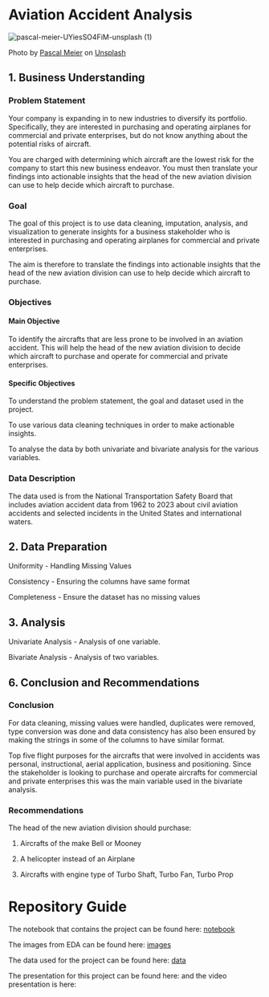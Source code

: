 # Aviation Accident Analysis

![pascal-meier-UYiesSO4FiM-unsplash (1)](https://github.com/Voste2024/Aviation-Accident-Analysis/assets/170268676/c41d2127-f486-4e81-a46a-a9cd980517d7)

Photo by <a href="https://unsplash.com/@zhpix?utm_content=creditCopyText&utm_medium=referral&utm_source=unsplash">Pascal Meier</a> on <a href="https://unsplash.com/photos/white-biplane-UYiesSO4FiM?utm_content=creditCopyText&utm_medium=referral&utm_source=unsplash">Unsplash</a>

## 1.  Business Understanding

### Problem Statement

Your company is expanding in to new industries to diversify its portfolio. Specifically, they are interested in purchasing and operating airplanes for commercial and private enterprises, but do not know anything about the potential risks of aircraft.

You are charged with determining which aircraft are the lowest risk for the company to start this new business endeavor. You must then translate your findings into actionable insights that the head of the new aviation division can use to help decide which aircraft to purchase.


### Goal

The goal of this project is to use data cleaning, imputation, analysis, and visualization to generate insights for a business stakeholder who is interested in purchasing and operating airplanes for commercial and private enterprises.

The aim is therefore to translate the findings into actionable insights that the head of the new aviation division can use to help decide which aircraft to purchase.

### Objectives

#### Main Objective

To identify the aircrafts that are less prone to be involved in an aviation accident. This will help the head of the new aviation division to decide which aircraft to purchase and operate for commercial and private enterprises.

#### Specific Objectives

To understand the problem statement, the goal and dataset used in the project.

To use various data cleaning techniques in order to make actionable insights.

To analyse the data by both univariate and bivariate analysis for the various variables.

### Data Description

The data used is from the National Transportation Safety Board that includes aviation accident data from 1962 to 2023 about civil aviation accidents and selected incidents in the United States and international waters.
 
## 2. Data Preparation

Uniformity - Handling Missing Values

Consistency - Ensuring the columns have same format

Completeness - Ensure the dataset has no missing values


## 3. Analysis

Univariate Analysis - Analysis of one variable.

Bivariate Analysis - Analysis of two variables.

 
## 6. Conclusion and Recommendations

### Conclusion

For data cleaning, missing values were handled, duplicates were removed, type conversion was done and data consistency has also been ensured by making the strings in some of the columns to have similar format.

Top five flight purposes for the aircrafts that were involved in accidents was personal, instructional, aerial application, business and positioning. Since the stakeholder is looking to purchase and operate aircrafts for commercial and private enterprises this was the main variable used in the bivariate analysis.

### Recommendations

The head of the new aviation division should purchase:

1. Aircrafts of the make Bell or Mooney

2. A helicopter instead of an Airplane

3. Aircrafts with engine type of Turbo Shaft, Turbo Fan, Turbo Prop
 
 # Repository Guide

The notebook that contains the project can be found here: <a href='https://github.com/Voste2024/Aviation-Accident-Analysis/blob/main/Aviation_Data.ipynb'>notebook</a>

The images from EDA can be found here: <a href='https://github.com/Voste2024/Aviation-Accident-Analysis/tree/main/Images'>images</a>

The data used for the project can be found here: <a href='https://github.com/Voste2024/Aviation-Accident-Analysis/blob/main/AviationData.csv'>data</a>

The presentation for this project can be found here: and the video presentation is here: 
